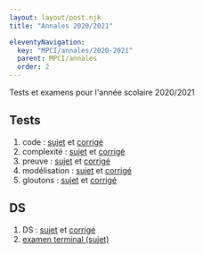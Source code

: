```yaml
---
layout: layout/post.njk 
title: "Annales 2020/2021"

eleventyNavigation:
  key: "MPCI/annales/2020-2021"
  parent: MPCI/annales
  order: 2
---
```



<!-- début résumé -->

Tests et examens pour l'année scolaire 2020/2021

<!-- end résumé -->

## Tests

1. code : [sujet](./1_test_sujet) et [corrigé](./1_test_corrige)
2. complexité : [sujet](./2_test_sujet) et [corrigé](./2_test_corrige)
3. preuve : [sujet](./3_test_sujet) et [corrigé](./3_test_corrige)
4. modélisation : [sujet](./5_test_sujet) et [corrigé](./5_test_corrige)
5. gloutons : [sujet](./6_test_sujet) et [corrigé](./6_test_corrige)

## DS

1. DS : [sujet](./4_ds_sujet) et [corrigé](./4_ds_corrige)
2. [examen terminal (sujet)](./MPCI_et_2020_2021.pdf)
